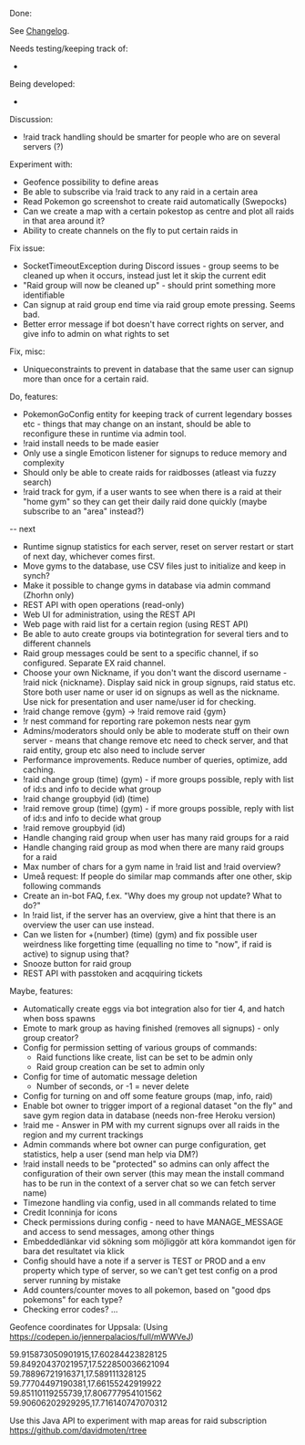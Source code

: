 Done:

See [Changelog](CHANGELOG.md).

Needs testing/keeping track of:

-

Being developed:

-

Discussion:

* !raid track handling should be smarter for people who are on several servers (?)

Experiment with:

* Geofence possibility to define areas
* Be able to subscribe via !raid track to any raid in a certain area
* Read Pokemon go screenshot to create raid automatically (Swepocks)
* Can we create a map with a certain pokestop as centre and plot all raids in that area around it?
* Ability to create channels on the fly to put certain raids in

Fix issue:
* SocketTimeoutException during Discord issues - group seems to be cleaned up when it occurs, instead just let it skip the current edit
* "Raid group will now be cleaned up" - should print something more identifiable
* Can signup at raid group end time via raid group emote pressing. Seems bad.
* Better error message if bot doesn't have correct rights on server, and give info to admin on what rights
to set

Fix, misc:

* Uniqueconstraints to prevent in database that the same user can signup more than once for a certain raid.

Do, features:

* PokemonGoConfig entity for keeping track of current legendary bosses etc - things that may change on an
instant, should be able to reconfigure these in runtime via admin tool.
* !raid install needs to be made easier
* Only use a single Emoticon listener for signups to reduce memory and complexity
* Should only be able to create raids for raidbosses (atleast via fuzzy search)
* !raid track for gym, if a user wants to see when there is a raid at their "home gym"
so they can get their daily raid done quickly (maybe subscribe to an "area" instead?)

-- next

* Runtime signup statistics for each server, reset on server restart or start of next day, whichever comes first.
* Move gyms to the database, use CSV files just to initialize and keep in synch?
* Make it possible to change gyms in database via admin command (Zhorhn only)
* REST API with open operations (read-only)
* Web UI for administration, using the REST API
* Web page with raid list for a certain region (using REST API)
* Be able to auto create groups via botintegration for several tiers and to different channels
* Raid group messages could be sent to a specific channel, if so configured. Separate EX raid channel.
* Choose your own Nickname, if you don't want the discord username - !raid nick {nickname}. Display said nick in group
signups, raid status etc. Store both user name or user id on signups as well as the nickname. Use nick for presentation and
user name/user id for checking.
* !raid change remove {gym} -> !raid remove raid {gym}
* !r nest command for reporting rare pokemon nests near gym
* Admins/moderators should only be able to moderate stuff on their own server - means that change remove etc need
to check server, and that raid entity, group etc also need to include server
* Performance improvements. Reduce number of queries, optimize, add caching.
* !raid change group (time) (gym) - if more groups possible, reply with list of id:s and info to decide what group
* !raid change groupbyid (id) (time)
* !raid remove group (time) (gym) - if more groups possible, reply with list of id:s and info to decide what group
* !raid remove groupbyid (id)
* Handle changing raid group when user has many raid groups for a raid
* Handle changing raid group as mod when there are many raid groups for a raid
* Max number of chars for a gym name in !raid list and !raid overview?
* Umeå request: If people do similar map commands after one other, skip following commands
* Create an in-bot FAQ, f.ex. "Why does my group not update? What to do?"
* In !raid list, if the server has an overview, give a hint that there is an overview the user can use instead.
* Can we listen for +(number) (time) (gym) and fix possible user weirdness like forgetting 
time (equalling no time to "now", if raid is active) to signup using that?
* Snooze button for raid group
* REST API with passtoken and acqquiring tickets

Maybe, features:

* Automatically create eggs via bot integration also for tier 4, and hatch when boss spawns
* Emote to mark group as having finished (removes all signups) - only group creator?
* Config for permission setting of various groups of commands:
    * Raid functions like create, list can be set to be admin only
    * Raid group creation can be set to admin only
* Config for time of automatic message deletion
    * Number of seconds, or -1 = never delete
* Config for turning on and off some feature groups (map, info, raid)
* Enable bot owner to trigger import of a regional dataset "on the fly" and save gym region data in database 
(needs non-free Heroku version)
* !raid me - Answer in PM with my current signups over all raids in the region and my current trackings 
* Admin commands where bot owner can purge configuration, get statistics, help a user (send man help via DM?)
* !raid install needs to be "protected" so admins can only affect the configuration of their own server
(this may mean the install command has to be run in the context of a server chat so we can fetch server name)
* Timezone handling via config, used in all commands related to time
* Credit Iconninja for icons
* Check permissions during config - need to have MANAGE_MESSAGE and access to send messages, among other things
* Embeddedlänkar vid sökning som möjliggör att köra kommandot igen för bara det resultatet via klick
* Config should have a note if a server is TEST or PROD and a env property which type of server,
so we can't get test config on a prod server running by mistake
* Add counters/counter moves to all pokemon, based on "good dps pokemons" for each type?
* Checking error codes?
...


Geofence coordinates for Uppsala:
(Using https://codepen.io/jennerpalacios/full/mWWVeJ)

59.915873050901915,17.60284423828125
59.84920437021957,17.522850036621094
59.78896721916371,17.589111328125
59.77704497190381,17.66155242919922
59.85110119255739,17.806777954101562
59.90606202929295,17.716140747070312

Use this Java API to experiment with map areas for 
raid subscription
https://github.com/davidmoten/rtree